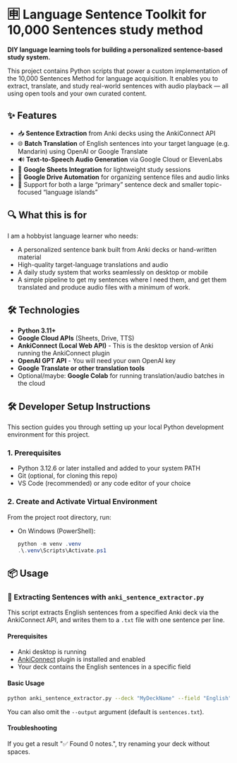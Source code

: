 # 🈸 Language Sentence Toolkit for 10,000 Sentences study method

**DIY language learning tools for building a personalized sentence-based study system.**

This project contains Python scripts that power a custom implementation of the 10,000 Sentences Method for language acquisition. It enables you to extract, translate, and study real-world sentences with audio playback — all using open tools and your own curated content.

## ✨ Features

- 📥 **Sentence Extraction** from Anki decks using the AnkiConnect API
- 🌐 **Batch Translation** of English sentences into your target language (e.g. Mandarin) using OpenAI or Google Translate
- 🔊 **Text-to-Speech Audio Generation** via Google Cloud or ElevenLabs
- 📄 **Google Sheets Integration** for lightweight study sessions
- 📁 **Google Drive Automation** for organizing sentence files and audio links
- 🧩 Support for both a large “primary” sentence deck and smaller topic-focused “language islands”

## 🔍 What this is for

I am a hobbyist language learner who needs:

- A personalized sentence bank built from Anki decks or hand-written material
- High-quality target-language translations and audio
- A daily study system that works seamlessly on desktop or mobile
- A simple pipeline to get my sentences where I need them, and get them translated and produce audio files with a minimum of work.

## 🛠 Technologies

- **Python 3.11+**
- **Google Cloud APIs** (Sheets, Drive, TTS)
- **AnkiConnect (Local Web API)** - This is the desktop version of Anki running the AnkiConnect plugin
- **OpenAI GPT API** - You will need your own OpenAI key
- **Google Translate or other translation tools**
- Optional/maybe: **Google Colab** for running translation/audio batches in the cloud

## 🛠 Developer Setup Instructions

This section guides you through setting up your local Python development environment for this project.

### 1. Prerequisites

- Python 3.12.6 or later installed and added to your system PATH
- Git (optional, for cloning this repo)
- VS Code (recommended) or any code editor of your choice

### 2. Create and Activate Virtual Environment

From the project root directory, run:

- On Windows (PowerShell):

  ```powershell
  python -m venv .venv
  .\.venv\Scripts\Activate.ps1

## 📦 Usage

### 🔹 Extracting Sentences with `anki_sentence_extractor.py`

This script extracts English sentences from a specified Anki deck via the AnkiConnect API, and writes them to a `.txt` file with one sentence per line.

#### Prerequisites

- Anki desktop is running
- [AnkiConnect](https://github.com/FooSoft/anki-connect) plugin is installed and enabled
- Your deck contains the English sentences in a specific field

#### Basic Usage

```bash
python anki_sentence_extractor.py --deck "MyDeckName" --field "English" --output "sentences.txt"
```

You can also omit the `--output` argument (default is `sentences.txt`).

#### Troubleshooting

If you get a result "✅ Found 0 notes.", try renaming your deck without spaces.

